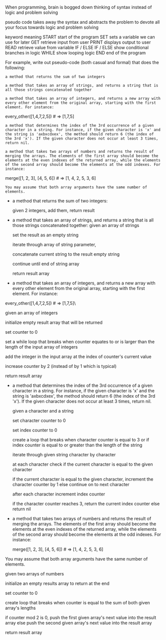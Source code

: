 When programming, brain is bogged down thinking of syntax instead of logic and problem solving

pseudo code takes away the syntax and abstracts the problem to devote all your focus towards logic and problem solving

keyword 	meaning
START 	start of the program
SET 	sets a variable we can use for later
GET 	retrieve input from user
PRINT 	displays output to user
READ 	retrieve value from variable
IF / ELSE IF / ELSE 	show conditional branches in logic
WHILE 	show looping logic
END 	end of the program

For example, write out pseudo-code (both casual and formal) that does the following:

    a method that returns the sum of two integers
    
    a method that takes an array of strings, and returns a string that is all those strings concatenated together
    
    a method that takes an array of integers, and returns a new array with every other element from the original array, starting with the first element. For instance:

  every_other([1,4,7,2,5]) # => [1,7,5]

    a method that determines the index of the 3rd occurrence of a given character in a string. For instance, if the given character is 'x' and the string is 'axbxcdxex', the method should return 6 (the index of the 3rd 'x'). If the given character does not occur at least 3 times, return nil.
    
    a method that takes two arrays of numbers and returns the result of merging the arrays. The elements of the first array should become the elements at the even indexes of the returned array, while the elements of the second array should become the elements at the odd indexes. For instance:

  merge([1, 2, 3], [4, 5, 6]) # => [1, 4, 2, 5, 3, 6]

    You may assume that both array arguments have the same number of elements. 

- a method that returns the sum of two integers:
  
  given 2 integers, add them, return result


- a method that takes an array of strings, and returns a string that is all those strings concatenated together:
  given an array of strings
  
  set the result as an empty string
  
  iterate through array of string parameter,
  
  concatenate current string to the result empty string
  
  continue until end of string array
  
  return result array


- a method that takes an array of integers, and returns a new array with every other element from the original array, starting with the first element. For instance:

every_other([1,4,7,2,5]) # => [1,7,5]\

  given an array of integers
  
  initialize empty result array that will be returned

  set counter to 0
  
  set a while loop that breaks when counter equates to or is larger than the length of the input array of integers

  add the integer in the input array at the index of counter's current value

  increase counter by 2 (instead of by 1 which is typical)

  return result array


- a method that determines the index of the 3rd occurrence of a given character in a string. For instance, if the given character is 'x' and the string is 'axbxcdxex', the method should return 6 (the index of the 3rd 'x'). If the given character does not occur at least 3 times, return nil.

  given a character and a string

  set character counter to 0

  set index counter to 0

  create a loop that breaks when character counter is equal to 3 or if index counter is equal to or greater than the length of the string

  iterate through given string character by character

  at each character check if the current character is equal to the given character

  if the current character is equal to the given character, increment the character counter by 1
  else continue on to next character

  after each character increment index counter

  if the character counter reaches 3, return the current index counter
  else return nil


- a method that takes two arrays of numbers and returns the result of merging the arrays. The elements of the first array should become the elements at the even indexes of the returned array, while the elements of the second array should become the elements at the odd indexes. For instance:
 
  merge([1, 2, 3], [4, 5, 6]) # => [1, 4, 2, 5, 3, 6]

You may assume that both array arguments have the same number of elements.

  given two arrays of numbers

  initialize an empty results array to return at the end

  set counter to 0

  create loop that breaks when counter is equal to the sum of both given array's lengths

  if counter mod 2 is 0, push the first given array's next value into the result array
  else push the second given array's next value into the result array

  return result array